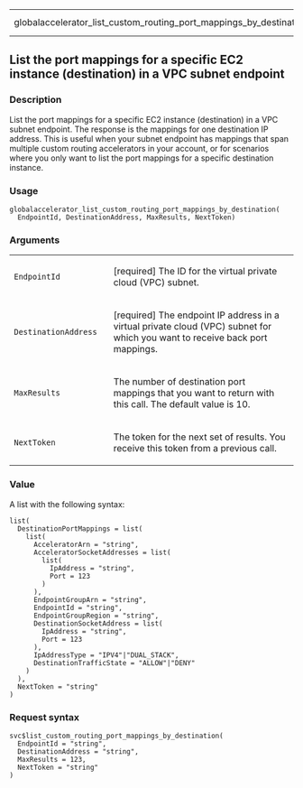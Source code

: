 <table style="width: 100%;">
<tbody>
<tr class="odd">
<td>globalaccelerator_list_custom_routing_port_mappings_by_destination</td>
<td style="text-align: right;">R Documentation</td>
</tr>
</tbody>
</table>

## List the port mappings for a specific EC2 instance (destination) in a VPC subnet endpoint

### Description

List the port mappings for a specific EC2 instance (destination) in a
VPC subnet endpoint. The response is the mappings for one destination IP
address. This is useful when your subnet endpoint has mappings that span
multiple custom routing accelerators in your account, or for scenarios
where you only want to list the port mappings for a specific destination
instance.

### Usage

    globalaccelerator_list_custom_routing_port_mappings_by_destination(
      EndpointId, DestinationAddress, MaxResults, NextToken)

### Arguments

<table>
<colgroup>
<col style="width: 35%" />
<col style="width: 65%" />
</colgroup>
<tbody>
<tr class="odd">
<td><code
id="globalaccelerator_list_custom_routing_port_mappings_by_destination_:_EndpointId">EndpointId</code></td>
<td><p>[required] The ID for the virtual private cloud (VPC)
subnet.</p></td>
</tr>
<tr class="even">
<td><code
id="globalaccelerator_list_custom_routing_port_mappings_by_destination_:_DestinationAddress">DestinationAddress</code></td>
<td><p>[required] The endpoint IP address in a virtual private cloud
(VPC) subnet for which you want to receive back port mappings.</p></td>
</tr>
<tr class="odd">
<td><code
id="globalaccelerator_list_custom_routing_port_mappings_by_destination_:_MaxResults">MaxResults</code></td>
<td><p>The number of destination port mappings that you want to return
with this call. The default value is 10.</p></td>
</tr>
<tr class="even">
<td><code
id="globalaccelerator_list_custom_routing_port_mappings_by_destination_:_NextToken">NextToken</code></td>
<td><p>The token for the next set of results. You receive this token
from a previous call.</p></td>
</tr>
</tbody>
</table>

### Value

A list with the following syntax:

    list(
      DestinationPortMappings = list(
        list(
          AcceleratorArn = "string",
          AcceleratorSocketAddresses = list(
            list(
              IpAddress = "string",
              Port = 123
            )
          ),
          EndpointGroupArn = "string",
          EndpointId = "string",
          EndpointGroupRegion = "string",
          DestinationSocketAddress = list(
            IpAddress = "string",
            Port = 123
          ),
          IpAddressType = "IPV4"|"DUAL_STACK",
          DestinationTrafficState = "ALLOW"|"DENY"
        )
      ),
      NextToken = "string"
    )

### Request syntax

    svc$list_custom_routing_port_mappings_by_destination(
      EndpointId = "string",
      DestinationAddress = "string",
      MaxResults = 123,
      NextToken = "string"
    )
